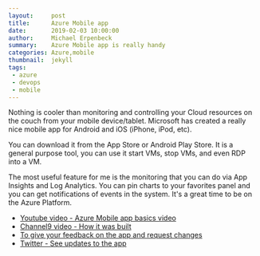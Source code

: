 ```yaml
---
layout:     post
title:      Azure Mobile app
date:       2019-02-03 10:00:00
author:     Michael Erpenbeck
summary:    Azure Mobile app is really handy
categories: Azure,mobile
thumbnail:  jekyll
tags:
 - azure
 - devops
 - mobile
---
```


Nothing is cooler than monitoring and controlling your Cloud resources on the couch from your mobile device/tablet.  Microsoft has created a really nice mobile app for Android and iOS (iPhone, iPod, etc).  

You can download it from the App Store or Android Play Store.  It is a general purpose tool, you can use it start VMs, stop VMs, and even RDP into a VM.  

The most useful feature for me is the monitoring that you can do via App Insights and Log Analytics.  You can pin charts to your favorites panel and you can get notifications of events in the system.  It's a great time to be on the Azure Platform.

- [Youtube video - Azure Mobile app basics video](https://youtu.be/_KJUlxndlZw)
- [Channel9 video - How it was built](https://youtu.be/7sR98Z0UnPU)
- [To give your feedback on the app and request changes](https://feedback.azure.com/forums/568069-azure-mobile-app)
- [Twitter - See updates to the app](https://twitter.com/AzureApp)